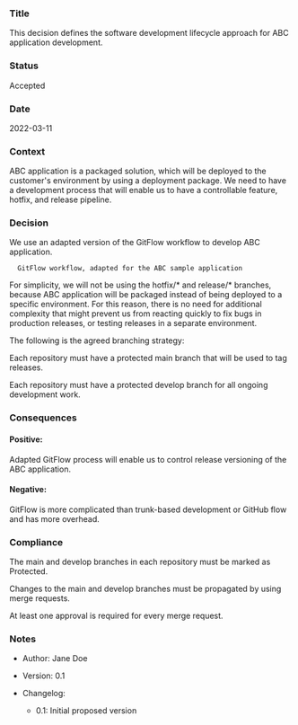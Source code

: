 ### Title

This decision defines the software development lifecycle approach for ABC application development.

### Status

Accepted

### Date

2022-03-11

### Context

ABC application is a packaged solution, which will be deployed to the customer's environment by using a deployment package. We need to have a development process that will enable us to have a controllable feature, hotfix, and release pipeline.

### Decision

We use an adapted version of the GitFlow workflow to develop ABC application.


      GitFlow workflow, adapted for the ABC sample application
    
For simplicity, we will not be using the hotfix/* and release/* branches, because ABC application will be packaged instead of being deployed to a specific environment. For this reason, there is no need for additional complexity that might prevent us from reacting quickly to fix bugs in production releases, or testing releases in a separate environment.

The following is the agreed branching strategy:

Each repository must have a protected main branch that will be used to tag releases.

Each repository must have a protected develop branch for all ongoing development work.

### Consequences

#### Positive:

Adapted GitFlow process will enable us to control release versioning of the ABC application.

#### Negative:

GitFlow is more complicated than trunk-based development or GitHub flow and has more overhead.

### Compliance

The main and develop branches in each repository must be marked as Protected.

Changes to the main and develop branches must be propagated by using merge requests.

At least one approval is required for every merge request.

### Notes

- Author: Jane Doe

- Version: 0.1

- Changelog:

  - 0.1: Initial proposed version

